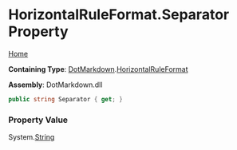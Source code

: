 # HorizontalRuleFormat\.Separator Property

[Home](../../../README.md)

**Containing Type**: [DotMarkdown](../../README.md)\.[HorizontalRuleFormat](../README.md)

**Assembly**: DotMarkdown\.dll

```csharp
public string Separator { get; }
```

### Property Value

System\.[String](https://docs.microsoft.com/en-us/dotnet/api/system.string)

